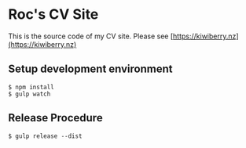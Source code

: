# Roc's CV Site

This is the source code of my CV site.
Please see [https://kiwiberry.nz](https://kiwiberry.nz)

## Setup development environment

    $ npm install
    $ gulp watch

## Release Procedure

    $ gulp release --dist
